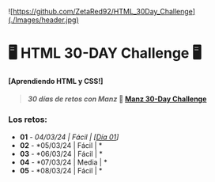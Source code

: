 ![https://github.com/ZetaRed92/HTML_30Day_Challenge](./Images/header.jpg)

# 🖥️ HTML 30-DAY Challenge 🖥️
#### [Aprendiendo HTML y CSS!]
> #### *30 días de retos con Manz* 🎯 **[Manz 30-Day Challenge](https://lenguajehtml.com/challenge/)**

### **Los retos:**
* **01** - *04/03/24 | Fácil | [[Día 01](https://github.com/ZetaRed92/HTML_30Day_Challenge/tree/main/Retos/Reto%2001)]*
* **02** - *05/03/24 | Fácil | *
* **03** - *06/03/24 | Fácil | *
* **04** - *07/03/24 | Media | *
* **05** - *08/03/24 | Fácil | *
